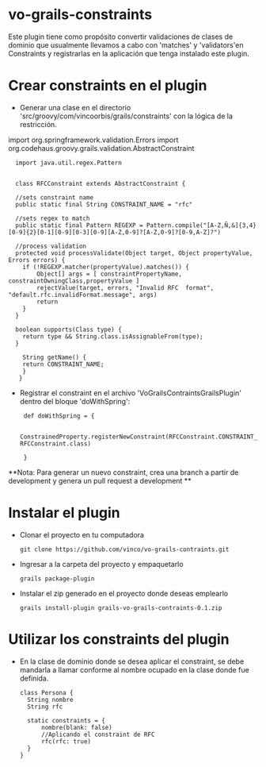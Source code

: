 vo-grails-constraints
=====================

Este plugin tiene como propósito convertir validaciones de clases de dominio que usualmente llevamos a cabo con 'matches' y 'validators'en Constraints y registrarlas en la aplicación que tenga instalado este plugin.


# Crear constraints en el plugin

* Generar una clase en el directorio 'src/groovy/com/vincoorbis/grails/constraints' con la lógica de la restricción. 
 
import org.springframework.validation.Errors
	  import org.codehaus.groovy.grails.validation.AbstractConstraint

      import java.util.regex.Pattern


      class RFCConstraint extends AbstractConstraint {

      //sets constraint name
      public static final String CONSTRAINT_NAME = "rfc"

      //sets regex to match
      public static final Pattern REGEXP = Pattern.compile("[A-Z,Ñ,&]{3,4}[0-9]{2}[0-1][0-9][0-3][0-9][A-Z,0-9]?[A-Z,0-9]?[0-9,A-Z]?")

      //process validation
      protected void processValidate(Object target, Object propertyValue, Errors errors) {
        if (!REGEXP.matcher(propertyValue).matches()) {
            Object[] args = [ constraintPropertyName, constraintOwningClass,propertyValue ]
            rejectValue(target, errors, "Invalid RFC  format", "default.rfc.invalidFormat.message", args)
            return
        }
      }

      boolean supports(Class type) {
        return type && String.class.isAssignableFrom(type);
      }

        String getName() {
        return CONSTRAINT_NAME;
        }
       }
      

* Registrar el constraint en el archivo 'VoGrailsContraintsGrailsPlugin' dentro del bloque 'doWithSpring':

       def doWithSpring = {
       
            ConstrainedProperty.registerNewConstraint(RFCConstraint.CONSTRAINT_NAME, RFCConstraint.class)
       
       }
   

**Nota: Para generar un nuevo constraint, crea una branch a partir de development y genera un pull request a development **

# Instalar el plugin

* Clonar el proyecto en tu computadora

      git clone https://github.com/vinco/vo-grails-contraints.git

* Ingresar a la carpeta del proyecto y empaquetarlo

      grails package-plugin
      
* Instalar el zip generado en el proyecto donde deseas emplearlo

	  grails install-plugin grails-vo-grails-contraints-0.1.zip


# Utilizar los constraints del plugin

* En la clase de dominio donde se desea aplicar el constraint, se debe mandarla a llamar conforme al nombre ocupado en la clase donde fue definida.

      class Persona {
    	String nombre
    	String rfc

    	static constraints = {
        	nombre(blank: false)
        	//Aplicando el constraint de RFC
        	rfc(rfc: true)
   	 	}
	  }


